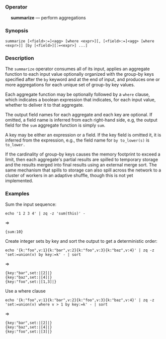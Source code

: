 ### Operator

&emsp; **summarize** &mdash; perform aggregations

### Synopsis

```
summarize [<field>:=]<agg> [where <expr>][, [<field>:=]<agg> [where <expr>]] [by [<field>][:=<expr>] ...]
```
### Description

The `summarize` operator consumes all of its input, applies an aggregate function
to each input value optionally organized with the group-by keys specified after
the `by` keyword and at the end of input, and produces one or more aggregations
for each unique set of group-by key values.

Each aggregate function may be optionally followed by a `where` clause, which
indicates a boolean expression that indicates, for each input value,
whether to deliver it to that aggregate.

The output field names for each aggregate and each key are optional.  If omitted,
a field name is inferred from each right-hand side, e.g, the output field for the `sum`
aggregate function is simply `sum`.

A key may be either an expression or a field.  If the key field is omitted it,
it is inferred from the expression, e.g., the field name for `by to_lower(s)`
is `to_lower.`

If the cardinality of group-by keys causes the memory footprint to exceed
a limit, then each aggregate's partial results are spilled to temporary storage
and the results merged into final results using an external merge sort.
The same mechanism that spills to storage can also spill across the network
to a cluster of workers in an adaptive shuffle, though this is not yet implemented.


### Examples

Sum the input sequence:
```mdtest-command
echo '1 2 3 4' | zq -z 'sum(this)' -
```
=>
```mdtest-output
{sum:10}
```

Create integer sets by key and sort the output to get a deterministic order:
```mdtest-command
echo '{k:"foo",v:1}{k:"bar",v:2}{k:"foo",v:3}{k:"baz",v:4}' | zq -z 'set:=union(v) by key:=k' - | sort
```
=>
```mdtest-output
{key:"bar",set:|[2]|}
{key:"baz",set:|[4]|}
{key:"foo",set:|[1,3]|}
```

Use a where clause
```mdtest-command
echo '{k:"foo",v:1}{k:"bar",v:2}{k:"foo",v:3}{k:"baz",v:4}' | zq -z 'set:=union(v) where v > 1 by key:=k' - | sort
```
=>
```mdtest-output
{key:"bar",set:|[2]|}
{key:"baz",set:|[4]|}
{key:"foo",set:|[3]|}
```
